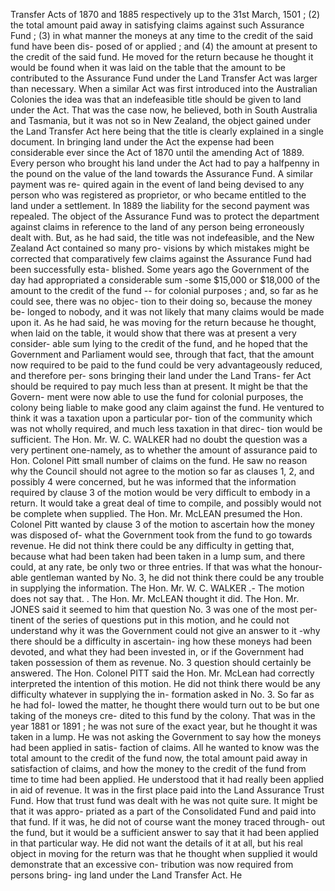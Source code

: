 Transfer Acts of 1870 and 1885 respectively up to the 31st March, 1501 ; (2) the total amount paid away in satisfying claims against such Assurance Fund ; (3) in what manner the moneys at any time to the credit of the said fund have been dis- posed of or applied ; and (4) the amount at present to the credit of the said fund. He moved for the return because he thought it would be found when it was laid on the table that the amount to be contributed to the Assurance Fund under the Land Transfer Act was larger than necessary. When a similar Act was first introduced into the Australian Colonies the idea was that an indefeasible title should be given to land under the Act. That was the case now, he believed, both in South Australia and Tasmania, but it was not so in New Zealand, the object gained under the Land Transfer Act here being that the title is clearly explained in a single document. In bringing land under the Act the expense had been considerable ever since the Act of 1870 until the amending Act of 1889. Every person who brought his land under the Act had to pay a halfpenny in the pound on the value of the land towards the Assurance Fund. A similar payment was re- quired again in the event of land being devised to any person who was registered as proprietor, or who became entitled to the land under a settlement. In 1889 the liability for the second payment was repealed. The object of the Assurance Fund was to protect the department against claims in reference to the land of any person being erroneously dealt with. But, as he had said, the title was not indefeasible, and the New Zealand Act contained so many pro- visions by which mistakes might be corrected that comparatively few claims against the Assurance Fund had been successfully esta- blished. Some years ago the Government of the day had appropriated a considerable sum -some $15,000 or $18,000 of the amount to the credit of the fund -- for colonial purposes ; and, so far as he could see, there was no objec- tion to their doing so, because the money be- longed to nobody, and it was not likely that many claims would be made upon it. As he had said, he was moving for the return because he thought, when laid on the table, it would show that there was at present a very consider- able sum lying to the credit of the fund, and he hoped that the Government and Parliament would see, through that fact, that the amount now required to be paid to the fund could be very advantageously reduced, and therefore per- sons bringing their land under the Land Trans- fer Act should be required to pay much less than at present. It might be that the Govern- ment were now able to use the fund for colonial purposes, the colony being liable to make good any claim against the fund. He ventured to think it was a taxation upon a particular por- tion of the community which was not wholly required, and much less taxation in that direc- tion would be sufficient. The Hon. Mr. W. C. WALKER had no doubt the question was a very pertinent one-namely, as to whether the amount of assurance paid to Hon. Colonel Pitt small number of claims on the fund. He saw no reason why the Council should not agree to the motion so far as clauses 1, 2, and possibly 4 were concerned, but he was informed that the information required by clause 3 of the motion would be very difficult to embody in a return. It would take a great deal of time to compile, and possibly would not be complete when supplied. The Hon. Mr. McLEAN presumed the Hon. Colonel Pitt wanted by clause 3 of the motion to ascertain how the money was disposed of- what the Government took from the fund to go towards revenue. He did not think there could be any difficulty in getting that, because what had been taken had been taken in a lump sum, and there could, at any rate, be only two or three entries. If that was what the honour- able gentleman wanted by No. 3, he did not think there could be any trouble in supplying the information. The Hon. Mr. W. C. WALKER .- The motion does not say that. . The Hon. Mr. McLEAN thought it did. The Hon. Mr. JONES said it seemed to him that question No. 3 was one of the most per- tinent of the series of questions put in this motion, and he could not understand why it was the Government could not give an answer to it -why there should be a difficulty in ascertain- ing how these moneys had been devoted, and what they had been invested in, or if the Government had taken possession of them as revenue. No. 3 question should certainly be answered. The Hon. Colonel PITT said the Hon. Mr. McLean had correctly interpreted the intention of this motion. He did not think there would be any difficulty whatever in supplying the in- formation asked in No. 3. So far as he had fol- lowed the matter, he thought there would turn out to be but one taking of the moneys cre- dited to this fund by the colony. That was in the year 1881 or 1891 ; he was not sure of the exact year, but he thought it was taken in a lump. He was not asking the Government to say how the moneys had been applied in satis- faction of claims. All he wanted to know was the total amount to the credit of the fund now, the total amount paid away in satisfaction of claims, and how the money to the credit of the fund from time to time had been applied. He understood that it had really been applied in aid of revenue. It was in the first place paid into the Land Assurance Trust Fund. How that trust fund was dealt with he was not quite sure. It might be that it was appro- priated as a part of the Consolidated Fund and paid into that fund. If it was, he did not of course want the money traced through- out the fund, but it would be a sufficient answer to say that it had been applied in that particular way. He did not want the details of it at all, but his real object in moving for the return was that he thought when supplied it would demonstrate that an excessive con- tribution was now required from persons bring- ing land under the Land Transfer Act. He 
